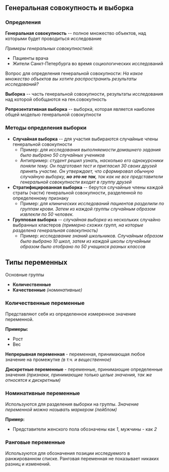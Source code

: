 #
## Генеральная совокупность и выборка
### Определения
**Генеральная совокупность** -- полное множество объектов, над которыми будет проводиться исследование

*Примеры генеральных совокупностией*:
- Пациенты врача
- Жители Санкт-Петербурга во время социологических исследований

Вопрос для определения генеральной совокупности: *На какое множество объектов вы хотите распространить результаты исследований?*

**Выборка** -- часть генеральной совокупности, результаты исследования над которой обобщаются на ген.совокупность

**Репрезентативная выборка** -- выборка, которая является наиболее общей моделью генеральной совокупности

### Методы определения выборки
- **Случайная выборка** -- для участия выбираются случайные члены генеральной совокупности
    - Пример: *для исследования выполняемости домашнего задания было выбрано 50 случайных учеников*
    - Антипример: *студент решил узнать, насколько его однокурсники поняли тему. Он подготовил тест и пригласил 30 своих друзей принять участие. Он утверждает, что сформировал обычную случайную выборку, **но это не так**, так как не все представители генеральной совокупности входят в группу друзей*
- **Стратифицированная выборка** -- берутся случайные члены каждой страты (части) генеральной совокупности, разделенной по определенному признаку
    - Пример: *для клинических исследований пациентов разделили по группам крови. Затем из каждой группы случайным образом извлекли по 50 человек.*
- **Групповая выборка** -- *случайная выборка* из нескольких случайно выбранных кластеров *(примерно схожих групп, на которые разделена генеральная совокупность)*
    - Пример: *исследование знаний школьников. Случайным образом было выбрано 10 школ, затем из каждой школы случайным образом было отобрано по 50 учащихся разных классов*

## Типы переменных
Основные группы
- **Количественные**
- **Качественные** *(номинативные)*

### Количественные переменные
Представляют себя из определенное измеренное значение переменной.

**Примеры:**
- Рост
- Вес

**Непрерывная переменная** - переменная, принимающая любое значение на промежутке *(в т.ч. и вещественное)*

**Дискретные переменные** - переменные, принимающие определенные значения *(признаки, принимающие только целые значения, так же относятся к дискретным)*


### Номинативные переменные
Используются для разделения выборки на группы. *Значение переменной можно называть маркером (лейблом)*

**Пример:**
- Представители женского пола обозначены как *1*, мужчины - как *2*

### Ранговые переменные
Используются для обозначения позиции исследуемого в ранжированном списке. Ранговая переменная не показывает никаких разниц и изменений.

